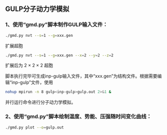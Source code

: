 ## GULP分子动力学模拟
### 1、使用“gmd.py”脚本制作GULP输入文件：
```bash
./gmd.py nvt --s=1 --g=xxx.gen
```
扩展超胞

```bash
./gmd.py nvt --s=1 --g=xxx.gen --x=2 --y=2 --z=2
```
扩展后为 2 $\times$ 2 $\times$ 2 超胞

脚本执行完毕可生成inp-gulp输入文件，其中“xxx.gen”为结构文件。根据需要编辑“inp-gulp”文件，使用
```bash
nohup mpirun -n 8 gulp<inp-gulp>gulp.out 2>&1 & 
```
并行运行命令进行分子动力学模拟。

### 2、使用“gmd.py”脚本绘制温度、势能、压强随时间变化曲线：
```bash
./gmd.py plot --o=gulp.out 
```